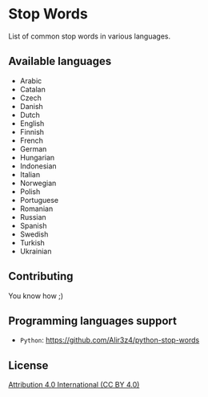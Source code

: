 Stop Words
==========

List of common stop words in various languages.



Available languages
-------------------
* Arabic
* Catalan
* Czech
* Danish
* Dutch
* English
* Finnish
* French
* German
* Hungarian
* Indonesian
* Italian
* Norwegian
* Polish
* Portuguese
* Romanian
* Russian
* Spanish
* Swedish
* Turkish
* Ukrainian

Contributing
-----------------
You know how ;)


Programming languages support
-----------------------------

* `Python`: https://github.com/Alir3z4/python-stop-words


License
--------
[Attribution 4.0 International (CC BY 4.0)][LICENSE]

[LICENSE]: http://creativecommons.org/licenses/by/4.0/
